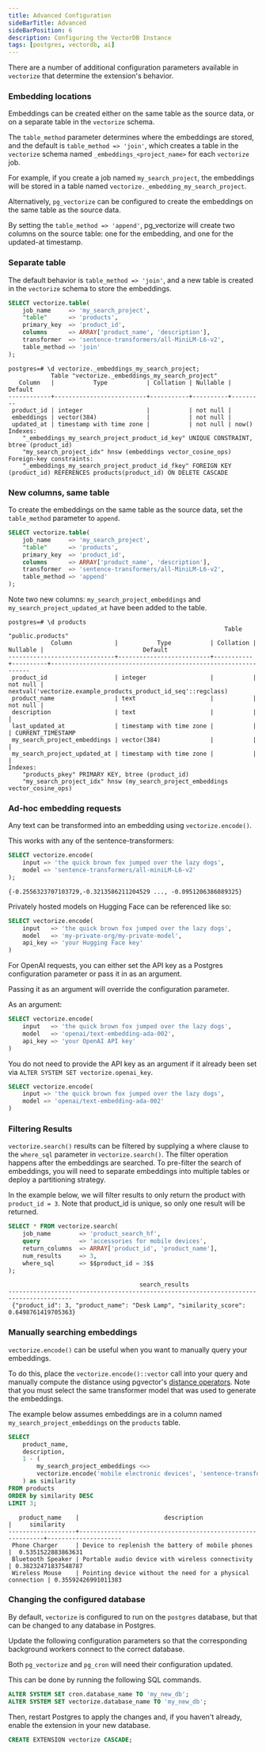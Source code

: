 ```yaml
---
title: Advanced Configuration
sideBarTitle: Advanced
sideBarPosition: 6
description: Configuring the VectorDB Instance
tags: [postgres, vectordb, ai]
---
```


There are a number of additional configuration parameters available in `vectorize` that determine the extension's behavior.

### Embedding locations

Embeddings can be created either on the same table as the source data, or on a separate table in the `vectorize` schema.

The `table_method` parameter determines where the embeddings are stored, and the default is `table_method => 'join'`, which creates a table in the `vectorize` schema named `_embeddings_<project_name>` for each `vectorize` job.

For example, if you create a job named `my_search_project`, the embeddings will be stored in a table named `vectorize._embedding_my_search_project`.

Alternatively, `pg_vectorize` can be configured to create the embeddings on the same table as the source data.

By setting the `table_method => 'append'`, pg_vectorize will create two columns on the source table: one for the embedding, and one for the updated-at timestamp.

### Separate table

The default behavior is `table_method => 'join'`, and a new table is created in the `vectorize` schema to store the embeddings.

```sql
SELECT vectorize.table(
    job_name     => 'my_search_project',
    "table"      => 'products',
    primary_key  => 'product_id',
    columns      => ARRAY['product_name', 'description'],
    transformer  => 'sentence-transformers/all-MiniLM-L6-v2',
    table_method => 'join'
);
```

```text
postgres=# \d vectorize._embeddings_my_search_project;
            Table "vectorize._embeddings_my_search_project"
   Column   |           Type           | Collation | Nullable | Default
------------+--------------------------+-----------+----------+---------
 product_id | integer                  |           | not null |
 embeddings | vector(384)              |           | not null |
 updated_at | timestamp with time zone |           | not null | now()
Indexes:
    "_embeddings_my_search_project_product_id_key" UNIQUE CONSTRAINT, btree (product_id)
    "my_search_project_idx" hnsw (embeddings vector_cosine_ops)
Foreign-key constraints:
    "_embeddings_my_search_project_product_id_fkey" FOREIGN KEY (product_id) REFERENCES products(product_id) ON DELETE CASCADE
```

### New columns, same table

To create the embeddings on the same table as the source data, set the `table_method` parameter to `append`.

```sql
SELECT vectorize.table(
    job_name     => 'my_search_project',
    "table"      => 'products',
    primary_key  => 'product_id',
    columns      => ARRAY['product_name', 'description'],
    transformer  => 'sentence-transformers/all-MiniLM-L6-v2',
    table_method => 'append'
);
```

Note two new columns: `my_search_project_embeddings` and `my_search_project_updated_at` have been added to the table.

```text
postgres=# \d products
                                                             Table "public.products"
            Column            |           Type           | Collation | Nullable |                            Default
------------------------------+--------------------------+-----------+----------+----------------------------------------------------------------
 product_id                   | integer                  |           | not null | nextval('vectorize.example_products_product_id_seq'::regclass)
 product_name                 | text                     |           | not null |
 description                  | text                     |           |          |
 last_updated_at              | timestamp with time zone |           |          | CURRENT_TIMESTAMP
 my_search_project_embeddings | vector(384)              |           |          |
 my_search_project_updated_at | timestamp with time zone |           |          |
Indexes:
    "products_pkey" PRIMARY KEY, btree (product_id)
    "my_search_project_idx" hnsw (my_search_project_embeddings vector_cosine_ops)
```

### Ad-hoc embedding requests

Any text can be transformed into an embedding using `vectorize.encode()`.

This works with any of the sentence-transformers:

```sql
SELECT vectorize.encode(
    input => 'the quick brown fox jumped over the lazy dogs',
    model => 'sentence-transformers/all-miniLM-L6-v2'
);
```

```text
{-0.2556323707103729,-0.3213586211204529 ..., -0.0951206386089325}
```

Privately hosted models on Hugging Face can be referenced like so:

```sql
SELECT vectorize.encode(
    input   => 'the quick brown fox jumped over the lazy dogs',
    model   => 'my-private-org/my-private-model',
    api_key => 'your Hugging Face key'
)
```

For OpenAI requests, you can either set the API key as a Postgres configuration parameter or pass it in as an argument.

Passing it as an argument will override the configuration parameter.

As an argument:

```sql
SELECT vectorize.encode(
    input   => 'the quick brown fox jumped over the lazy dogs',
    model   => 'openai/text-embedding-ada-002',
    api_key => 'your OpenAI API key'
)
```

You do not need to provide the API key as an argument if it already been set via `ALTER SYSTEM SET vectorize.openai_key`.

```sql
SELECT vectorize.encode(
    input => 'the quick brown fox jumped over the lazy dogs',
    model => 'openai/text-embedding-ada-002'
)
```

### Filtering Results

`vectorize.search()` results can be filtered by supplying a where clause to the `where_sql` parameter in `vectorize.search()`.
The filter operation happens after the embeddings are searched. To pre-filter the search of embeddings, you will need to separate
embeddings into multiple tables or deploy a partitioning strategy.

In the example below, we will filter results to only return the product with `product_id = 3`.
Note that product_id is unique, so only one result will be returned.

```sql
SELECT * FROM vectorize.search(
    job_name        => 'product_search_hf',
    query           => 'accessories for mobile devices',
    return_columns  => ARRAY['product_id', 'product_name'],
    num_results     => 3,
    where_sql       => $$product_id = 3$$
);
```

```plaintext
                                     search_results
----------------------------------------------------------------------------------------
 {"product_id": 3, "product_name": "Desk Lamp", "similarity_score": 0.6498761419705363}
```

### Manually searching embeddings

`vectorize.encode()` can be useful when you want to manually query your embeddings.

To do this, place the `vectorize.encode()::vector` call into your query and manually compute the distance using pgvector's [distance operators](https://github.com/pgvector/pgvector?tab=readme-ov-file#distances). Note that you must select the same transformer model that was used to generate the embeddings.

The example below assumes embeddings are in a column named `my_search_project_embeddings` on the `products` table.

```sql
SELECT
    product_name,
    description,
    1 - (
        my_search_project_embeddings <=>
        vectorize.encode('mobile electronic devices', 'sentence-transformers/all-MiniLM-L6-v2')::vector
    ) as similarity
FROM products
ORDER by similarity DESC
LIMIT 3;
```

```text
   product_name    |                        description                         |     similarity
-------------------+------------------------------------------------------------+---------------------
 Phone Charger     | Device to replenish the battery of mobile phones           |  0.5351522883863631
 Bluetooth Speaker | Portable audio device with wireless connectivity           | 0.38232471837548787
 Wireless Mouse    | Pointing device without the need for a physical connection | 0.35592426991011383
```

### Changing the configured database

By default, `vectorize` is configured to run on the `postgres` database, but that can be changed to any database in Postgres.

Update the following configuration parameters so that the corresponding background workers connect to the correct database.

Both `pg_vectorize` and `pg_cron` will need their configuration updated.

This can be done by running the following SQL commands.

```sql
ALTER SYSTEM SET cron.database_name TO 'my_new_db';
ALTER SYSTEM SET vectorize.database_name TO 'my_new_db';
```

Then, restart Postgres to apply the changes and, if you haven't already, enable the extension in your new database.

```sql
CREATE EXTENSION vectorize CASCADE;
```

